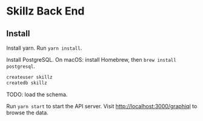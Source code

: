 # Skillz Back End

## Install

Install yarn. Run `yarn install`.

Install PostgreSQL. On macOS: install Homebrew, then `brew install postgresql`.

```bash
createuser skillz
createdb skillz
```

TODO: load the schema.

Run `yarn start` to start the API server.
Visit <http://localhost:3000/graphiql> to browse the data.
